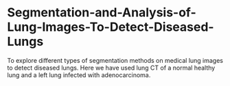 # Segmentation-and-Analysis-of-Lung-Images-To-Detect-Diseased-Lungs

To explore different types of segmentation methods on medical lung
images to detect diseased lungs. Here we have used lung CT of a
normal healthy lung and a left lung infected with adenocarcinoma.
